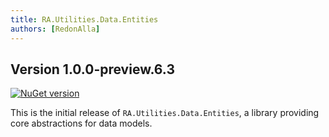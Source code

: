 ```yaml
---
title: RA.Utilities.Data.Entities
authors: [RedonAlla]
---
```


## Version 1.0.0-preview.6.3
[![NuGet version](https://img.shields.io/nuget/v/RA.Utilities.Data.Entities.svg)](https://www.nuget.org/packages/RA.Utilities.Data.Entities/)

This is the initial release of `RA.Utilities.Data.Entities`, a library providing core abstractions for data models.
<!-- truncate -->